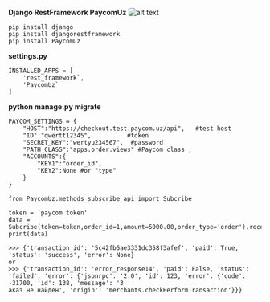 **Django RestFramework PaycomUz** 
![alt text](https://i.imgur.com/bmVCvl8.jpg)

````
pip install django
pip install djangorestframework
pip install PaycomUz 
````
**settings.py**

````
INSTALLED_APPS = [
    'rest_framework`,
    'PaycomUz`
]
````

**python manage.py migrate**

````
PAYCOM_SETTINGS = {
    "HOST":"https://checkout.test.paycom.uz/api",   #test host
    "ID":"qwertt12345",          #token
    "SECRET_KEY":"wertyu234567",  #password
    "PATH_CLASS":"apps.order.views" #Paycom class ,
    "ACCOUNTS":{
        "KEY1":"order_id",
        "KEY2":None #or "type"
    }
}

````


````
from PaycomUz.methods_subscribe_api import Subcribe

token = 'paycom token'
data = Subcribe(token=token,order_id=1,amount=5000.00,order_type='order').receipts_create()
print(data)

>>> {'transaction_id': '5c42fb5ae3331dc358f3afef', 'paid': True, 'status': 'success', 'error': None}
or
>>> {'transaction_id': 'error_response14', 'paid': False, 'status': 'failed', 'error': {'jsonrpc': '2.0', 'id': 123, 'error': {'code': -31700, 'id': 138, 'message': 'З
аказ не найден', 'origin': 'merchants.checkPerformTransaction'}}}

````

